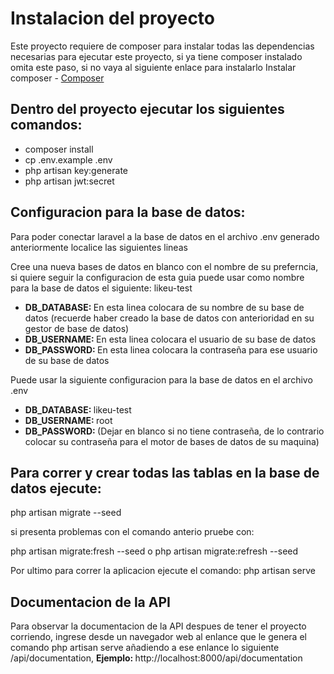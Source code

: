 <h1>Instalacion del proyecto</h1>

<p>Este proyecto requiere de composer para instalar todas las dependencias necesarias para ejecutar este proyecto, si ya tiene composer instalado omita este paso, si no vaya al siguiente enlace para instalarlo Instalar composer - <a href="https://getcomposer.org/download/">Composer</a></p>

<h2>Dentro del proyecto ejecutar los siguientes comandos: </h2>
<ul>
    <li>composer install</li>
    <li>cp .env.example .env</li>
    <li>php artisan key:generate</li>
    <li>php artisan jwt:secret</li>
</ul>

<h2>Configuracion para la base de datos: </h2>

<p>Para poder conectar laravel a la base de datos en el archivo .env generado anteriormente localice las siguientes lineas</p>

<p>Cree una nueva bases de datos en blanco con el nombre de su preferncia, si quiere seguir la configuracion de esta guia puede usar como nombre para la base de datos el siguiente: likeu-test </p>

<ul>
    <li><strong>DB_DATABASE: </strong>En esta linea colocara de su nombre de su base de datos (recuerde haber creado la base de datos con anterioridad en su gestor de base de datos)</li>
    <li><strong>DB_USERNAME: </strong>En esta linea colocara el usuario de su base de datos</li>
    <li><strong>DB_PASSWORD: </strong>En esta linea colocara la contraseña para ese usuario de su base de datos</li>
</ul>

<p>Puede usar la siguiente configuracion para la base de datos en el archivo .env</p>
<ul>
    <li><strong>DB_DATABASE: </strong>likeu-test</li>
    <li><strong>DB_USERNAME: </strong>root</li>
    <li><strong>DB_PASSWORD: </strong>(Dejar en blanco si no tiene contraseña, de lo contrario colocar su contraseña para el motor de bases de datos de su maquina)</li>
</ul>

<h2>Para correr y crear todas las tablas en la base de datos ejecute: </h2>
<p>php artisan migrate --seed</p>
<p>si presenta problemas con el comando anterio pruebe con: </p> 
<p>php artisan migrate:fresh --seed o php artisan migrate:refresh --seed</p>
<p>Por ultimo para correr la aplicacion ejecute el comando: php artisan serve</p>

<h2>Documentacion de la API </h2>
<p>Para observar la documentacion de la API despues de tener el proyecto corriendo, ingrese desde un navegador web al enlance que le genera el comando php artisan serve añadiendo a ese enlance lo siguiente /api/documentation, <strong>Ejemplo: </strong>http://localhost:8000/api/documentation</p>
